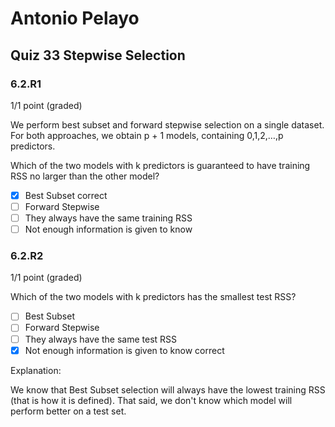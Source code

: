 # Antonio Pelayo
## Quiz 33 Stepwise Selection
### 6.2.R1
1/1 point (graded)

We perform best subset and forward stepwise selection on a single dataset. For 
both approaches, we obtain p + 1 models, containing 0,1,2,…,p predictors.

Which of the two models with k predictors is guaranteed to have training RSS no 
larger than the other model?

- [x] Best Subset correct
- [ ] Forward Stepwise
- [ ] They always have the same training RSS
- [ ] Not enough information is given to know

### 6.2.R2
1/1 point (graded)

Which of the two models with k predictors has the smallest test RSS?

- [ ] Best Subset
- [ ] Forward Stepwise
- [ ] They always have the same test RSS
- [x] Not enough information is given to know correct

Explanation:

We know that Best Subset selection will always have the lowest training RSS 
(that is how it is defined). That said, we don't know which model will perform 
better on a test set.
